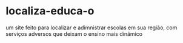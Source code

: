 # localiza-educa-o
um site feito para localizar e adimnistrar escolas em sua região, com serviços adversos que deixam o ensino mais dinâmico 
